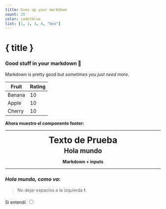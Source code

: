 ```yaml
---
title: Svex up your markdown
count: 25
color: cadetblue
list: [1, 2, 3, 4, "boo"]
---
```

<script>
      import Footer from '$lib/Footer.svelte'
</script>

# { title }

### Good stuff in your markdown 🎈

Markdown is pretty good but *sometimes you just need more*.

| Fruit | Rating |
| --- | --- |
| Banana | 10 |
| Apple | 10 |
| Cherry | 10 |

**Ahora muestro el componente footer:**

<Footer/>

---
<h1 style="text-align: center;margin-top: 5px; margin-bottom: 5px;">Texto de Prueba</h1>
<h2 style="text-align: center;margin-top: 0px;margin-bottom: 5px;">Hola mundo</h2>
<p style="text-align: center;"><b>Markdown + inputs</b></p>

---

### ***Hola mundo, como va***:   
>No dejar espacios a la izquierda ❗.  

Si entendí: <input type="checkbox">
